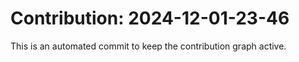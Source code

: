 # Contribution: 2024-12-01-23-46
This is an automated commit to keep the contribution graph active.
